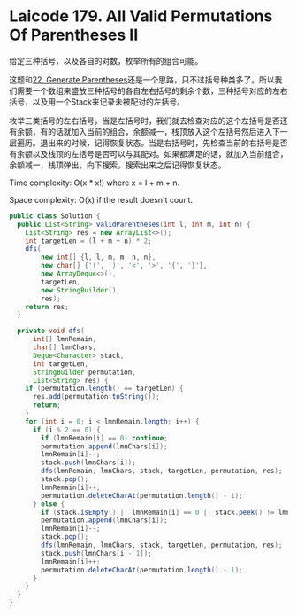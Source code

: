 # Laicode 179. All Valid Permutations Of Parentheses II

给定三种括号，以及各自的对数，枚举所有的组合可能。

这题和[22. Generate Parentheses](22-Generate-Parentheses.md)还是一个思路，只不过括号种类多了。所以我们需要一个数组来盛放三种括号的各自左右括号的剩余个数，三种括号对应的左右括号，以及用一个Stack来记录未被配对的左括号。

枚举三类括号的左右括号，当是左括号时，我们就去检查对应的这个左括号是否还有余额，有的话就加入当前的组合，余额减一，栈顶放入这个左括号然后进入下一层遍历。退出来的时候，记得恢复状态。当是右括号时，先检查当前的右括号是否有余额以及栈顶的左括号是否可以与其配对。如果都满足的话，就加入当前组合，余额减一，栈顶弹出，向下搜索。搜索出来之后记得恢复状态。

Time complexity: O(x * x!) where x = l + m + n.

Space complexity: O(x) if the result doesn't count.

```java
public class Solution {
  public List<String> validParentheses(int l, int m, int n) {
    List<String> res = new ArrayList<>();
    int targetLen = (l + m + n) * 2;
    dfs(
        new int[] {l, l, m, m, n, n},
        new char[] {'(', ')', '<', '>', '{', '}'},
        new ArrayDeque<>(),
        targetLen,
        new StringBuilder(),
        res);
    return res;
  }

  private void dfs(
      int[] lmnRemain,
      char[] lmnChars,
      Deque<Character> stack,
      int targetLen,
      StringBuilder permutation,
      List<String> res) {
    if (permutation.length() == targetLen) {
      res.add(permutation.toString());
      return;
    }
    for (int i = 0; i < lmnRemain.length; i++) {
      if (i % 2 == 0) {
        if (lmnRemain[i] == 0) continue;
        permutation.append(lmnChars[i]);
        lmnRemain[i]--;
        stack.push(lmnChars[i]);
        dfs(lmnRemain, lmnChars, stack, targetLen, permutation, res);
        stack.pop();
        lmnRemain[i]++;
        permutation.deleteCharAt(permutation.length() - 1);
      } else {
        if (stack.isEmpty() || lmnRemain[i] == 0 || stack.peek() != lmnChars[i - 1]) continue;
        permutation.append(lmnChars[i]);
        lmnRemain[i]--;
        stack.pop();
        dfs(lmnRemain, lmnChars, stack, targetLen, permutation, res);
        stack.push(lmnChars[i - 1]);
        lmnRemain[i]++;
        permutation.deleteCharAt(permutation.length() - 1);
      }
    }
  }
}
```